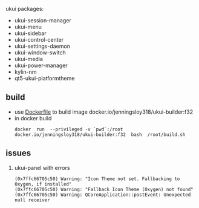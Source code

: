 ukui packages:  
- ukui-session-manager 
- ukui-menu 
- ukui-sidebar 
- ukui-control-center 
- ukui-settings-daemon 
- ukui-window-switch 
- ukui-media 
- ukui-power-manager 
- kylin-nm 
- qt5-ukui-platformtheme

## build 
- use [Dockerfile](./Dockerfile) to build image docker.io/jenningsloy318/ukui-builder:f32
- in docker build
  ```
  docker  run  --privileged -v `pwd`:/root docker.io/jenningsloy318/ukui-builder:f32  bash  /root/build.sh 
  ```


## issues
1.  ukui-panel with errors 
      ```
      (0x7ffc66705c50) Warning: "Icon Theme not set. Fallbacking to Oxygen, if installed"
      (0x7ffc66705c50) Warning: "Fallback Icon Theme (Oxygen) not found"
      (0x7ffc66705c50) Warning: QCoreApplication::postEvent: Unexpected null receiver
      ```
